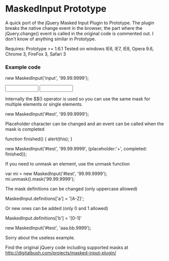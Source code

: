 MaskedInput Prototype
=============

A quick port of the jQuery Masked Input Plugin to Prototype.
The plugin breaks the native change event in the browser, the part where the jQuery.change() event is called in the original code is commented out. 
I don't know of anything similar in Prototype. 

Requires: Prototype >= 1.6.1
Tested on windows IE6, IE7, IE8, Opera 9.6, Chrome 3, FireFox 3, Safari 3

### Example code

  new MaskedInput('input', '99.99.9999');
  
  <input id="test" type="text" size="10" />
  <input id="test2" type="text" size="10" />
  
Internally the $$() operator is used so you can use the same mask for multiple elements or single elements.

   new MaskedInput('#test', '99.99.9999'); 

Placeholder character can be changed and an event can be called when the mask is completed
    
   function finished() { alert(this); } 
   
   new MaskedInput('#test', '99.99.9999', {placeholder:'+', completed: finished}); 
   
If you need to unmask an element, use the unmask function 
   
   var mi = new MaskedInput('#test', '99.99.9999'); 
   mi.unmask().mask('99.99.9999');
   
The mask definitions can be changed (only uppercase allowed)

  MaskedInput.definitions['a'] = '[A-Z]'; 
  
Or new ones can be added (only 0 and 1 allowed)
  
  MaskedInput.definitions['b'] = '[0-1]' 
  
  new MaskedInput('#test', 'aaa.bb.9999');   
  
Sorry about the useless example.
   
Find the original jQuery code including supported masks at http://digitalbush.com/projects/masked-input-plugin/